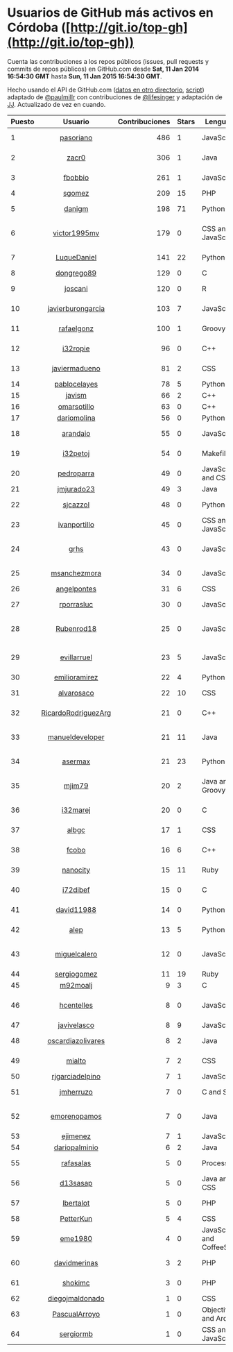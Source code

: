 # Usuarios de GitHub más activos en Córdoba ([http://git.io/top-gh](http://git.io/top-gh))

  Cuenta las contribuciones a los repos públicos (issues, pull requests y commits de repos públicos) en GitHub.com desde  **Sat, 11 Jan 2014 16:54:30 GMT** hasta **Sun, 11 Jan 2015 16:54:30 GMT**.

  Hecho usando el API de GitHub.com ([datos en otro directorio](https://github.com/JJ/top-github-users-data/tree/master/data), [script](https://github.com/JJ/top-github-users)) adaptado de [@paulmillr](https://github.com/paulmillr) con contribuciones de [@lifesinger](https://github.com/lifesinger) y adaptación de [JJ](http://jj.github.io). Actualizado de vez en cuando.

| Puesto   |      Usuario      |  Contribuciones | Stars | Lenguajes   |      Lugar      |  Avatar |
|----------|:-----------------:|----------------:|-------|-------------|:---------------:|---------|
| 1 | [pasoriano](https://github.com/pasoriano) | 486 | 1 | JavaScript | Córdoba (spain) | ![Patricio Soriano](https://avatars2.githubusercontent.com/u/4746157?v=3&s=64) |
| 2 | [zacr0](https://github.com/zacr0) | 306 | 1 | Java | Córdoba, Spain | ![Pablo 'zacr0' Suárez](https://avatars3.githubusercontent.com/u/4123152?v=3&s=64) |
| 3 | [fbobbio](https://github.com/fbobbio) | 261 | 1 | JavaScript | Córdoba | ![Federico Bobbio](https://avatars3.githubusercontent.com/u/5701629?v=3&s=64) |
| 4 | [sgomez](https://github.com/sgomez) | 209 | 15 | PHP | Córdoba, Spain | ![Sergio Gómez](https://avatars3.githubusercontent.com/u/580701?v=3&s=64) |
| 5 | [danigm](https://github.com/danigm) | 198 | 71 | Python | Córdoba (España) | ![danigm](https://avatars0.githubusercontent.com/u/50350?v=3&s=64) |
| 6 | [victor1995mv](https://github.com/victor1995mv) | 179 | 0 | CSS and JavaScript | Córdoba, Spain | ![Víctor Monserrat Villatoro](https://avatars1.githubusercontent.com/u/9074569?v=3&s=64) |
| 7 | [LuqueDaniel](https://github.com/LuqueDaniel) | 141 | 22 | Python | Córdoba - Spain | ![Daniel Luque](https://avatars3.githubusercontent.com/u/1286535?v=3&s=64) |
| 8 | [dongrego89](https://github.com/dongrego89) | 129 | 0 | C | Córdoba | ![Grego Corpas](https://avatars2.githubusercontent.com/u/9352874?v=3&s=64) |
| 9 | [joscani](https://github.com/joscani) | 120 | 0 | R | Córdoba, Spain | ![José L. Cañadas-Reche](https://avatars3.githubusercontent.com/u/1321194?v=3&s=64) |
| 10 | [javierburongarcia](https://github.com/javierburongarcia) | 103 | 7 | JavaScript | Cordoba, Spain | ![Javier Burón García](https://avatars2.githubusercontent.com/u/890798?v=3&s=64) |
| 11 | [rafaelgonz](https://github.com/rafaelgonz) | 100 | 1 | Groovy | Priego de Córdoba | ![Rafa](https://avatars2.githubusercontent.com/u/5525736?v=3&s=64) |
| 12 | [i32ropie](https://github.com/i32ropie) | 96 | 0 | C++ | Cordoba, Spain. | ![Eduardo Roldan](https://avatars1.githubusercontent.com/u/9365723?v=3&s=64) |
| 13 | [javiermadueno](https://github.com/javiermadueno) | 81 | 2 | CSS | Córdoba | ![Javier Madueño](https://avatars1.githubusercontent.com/u/3617485?v=3&s=64) |
| 14 | [pablocelayes](https://github.com/pablocelayes) | 78 | 5 | Python | Córdoba | ![Pablo Celayes](https://avatars2.githubusercontent.com/u/1454504?v=3&s=64) |
| 15 | [javism](https://github.com/javism) | 66 | 2 | C++ | Córdoba, Spain | ![Javier Sánchez](https://avatars3.githubusercontent.com/u/4365856?v=3&s=64) |
| 16 | [omarsotillo](https://github.com/omarsotillo) | 63 | 0 | C++ | Córdoba | ![Omar Sotillo](https://avatars3.githubusercontent.com/u/9061249?v=3&s=64) |
| 17 | [dariomolina](https://github.com/dariomolina) | 56 | 0 | Python | Cordoba | ![Dario Molina](https://avatars3.githubusercontent.com/u/7349981?v=3&s=64) |
| 18 | [arandaio](https://github.com/arandaio) | 55 | 0 | JavaScript | Córdoba, España | ![Javier Aranda](https://avatars2.githubusercontent.com/u/99700?v=3&s=64) |
| 19 | [i32petoj](https://github.com/i32petoj) | 54 | 0 | Makefile | Córdoba, Spain | ![Jose Perez-Parras Toledano](https://avatars2.githubusercontent.com/u/7397474?v=3&s=64) |
| 20 | [pedroparra](https://github.com/pedroparra) | 49 | 0 | JavaScript and CSS | Cordoba | ![Pedro Jesús Parra Canteo](https://avatars2.githubusercontent.com/u/3930607?v=3&s=64) |
| 21 | [jmjurado23](https://github.com/jmjurado23) | 49 | 3 | Java | Córdoba | ![Juanma jurado](https://avatars2.githubusercontent.com/u/2104220?v=3&s=64) |
| 22 | [sjcazzol](https://github.com/sjcazzol) | 48 | 0 | Python | Córdoba | ![Sergio Cazzolato](https://avatars0.githubusercontent.com/u/5382983?v=3&s=64) |
| 23 | [ivanportillo](https://github.com/ivanportillo) | 45 | 0 | CSS and JavaScript | Córdoba, Spain | ![Iván Portillo](https://avatars2.githubusercontent.com/u/6381225?v=3&s=64) |
| 24 | [grhs](https://github.com/grhs) | 43 | 0 | JavaScript | Córdoba Spain | ![Francisco Javier Jiménez Urbano](https://avatars1.githubusercontent.com/u/2565114?v=3&s=64) |
| 25 | [msanchezmora](https://github.com/msanchezmora) | 34 | 0 | JavaScript | Córdoba, Spain | ![Magda Sánchez Mora](https://avatars0.githubusercontent.com/u/1001170?v=3&s=64) |
| 26 | [angelpontes](https://github.com/angelpontes) | 31 | 6 | CSS | Córdoba, Spain | ![Ángel Pontes](https://avatars2.githubusercontent.com/u/5979677?v=3&s=64) |
| 27 | [rporrasluc](https://github.com/rporrasluc) | 30 | 0 | JavaScript | Espejo, Córdoba | ![Rafael Porras Lucena](https://avatars2.githubusercontent.com/u/1927062?v=3&s=64) |
| 28 | [Rubenrod18](https://github.com/Rubenrod18) | 25 | 0 | JavaScript | Spain, Cordoba | ![Rubén Rodríguez Ramírez](https://avatars1.githubusercontent.com/u/4123140?v=3&s=64) |
| 29 | [evillarruel](https://github.com/evillarruel) | 23 | 5 | JavaScript | Jesus Maria, Cordoba, Argenetina | ![Emanuel Villarruel](https://avatars0.githubusercontent.com/u/4325327?v=3&s=64) |
| 30 | [emilioramirez](https://github.com/emilioramirez) | 22 | 4 | Python | Córdoba | ![Emilio Ramirez](https://avatars2.githubusercontent.com/u/1151097?v=3&s=64) |
| 31 | [alvarosaco](https://github.com/alvarosaco) | 22 | 10 | CSS | Córdoba (Spain) | ![Álvaro Saco](https://avatars2.githubusercontent.com/u/591409?v=3&s=64) |
| 32 | [RicardoRodriguezArg](https://github.com/RicardoRodriguezArg) | 21 | 0 | C++ | Cordoba | ![Ricardo Rodriguez](https://avatars1.githubusercontent.com/u/9123594?v=3&s=64) |
| 33 | [manueldeveloper](https://github.com/manueldeveloper) | 21 | 11 | Java | Cordoba, Andalucia, Spain | ![ManuelDeveloper](https://avatars2.githubusercontent.com/u/2089692?v=3&s=64) |
| 34 | [asermax](https://github.com/asermax) | 21 | 23 | Python | Córdoba | ![Agustín Carrasco](https://avatars2.githubusercontent.com/u/1452164?v=3&s=64) |
| 35 | [mjim79](https://github.com/mjim79) | 20 | 2 | Java and Groovy | Puente Genil (Córdoba), Spain | ![Miguel J. Jiménez](https://avatars1.githubusercontent.com/u/6310373?v=3&s=64) |
| 36 | [i32marej](https://github.com/i32marej) | 20 | 0 | C | Córdoba, Spain | ![José Antonio Martínez](https://avatars2.githubusercontent.com/u/9365744?v=3&s=64) |
| 37 | [albgc](https://github.com/albgc) | 17 | 1 | CSS | Córdoba, Spain | ![Alberto Gallego Castro](https://avatars2.githubusercontent.com/u/7216375?v=3&s=64) |
| 38 | [fcobo](https://github.com/fcobo) | 16 | 6 | C++ | Priego de Córdoba | ![Fernando Cobo Aguilera](https://avatars2.githubusercontent.com/u/4867706?v=3&s=64) |
| 39 | [nanocity](https://github.com/nanocity) | 15 | 11 | Ruby | Córdoba, España | ![Luis Ciudad](https://avatars0.githubusercontent.com/u/446798?v=3&s=64) |
| 40 | [i72dibef](https://github.com/i72dibef) | 15 | 0 | C | Córdoba (Spain) | ![Federico Díaz](https://avatars2.githubusercontent.com/u/9352863?v=3&s=64) |
| 41 | [david11988](https://github.com/david11988) | 14 | 0 | Python | Córdoba | ![David Álvarez del Pino](https://avatars1.githubusercontent.com/u/7513875?v=3&s=64) |
| 42 | [alep](https://github.com/alep) | 13 | 5 | Python | Córdoba | ![Alejandro Peralta](https://avatars1.githubusercontent.com/u/273420?v=3&s=64) |
| 43 | [miguelcalero](https://github.com/miguelcalero) | 12 | 0 | JavaScript | Córdoba, Spain | ![Miguel A. Calero Fernández](https://avatars2.githubusercontent.com/u/3409029?v=3&s=64) |
| 44 | [sergiogomez](https://github.com/sergiogomez) | 11 | 19 | Ruby | Córdoba | ![Sergio Gómez](https://avatars3.githubusercontent.com/u/36518?v=3&s=64) |
| 45 | [m92moalj](https://github.com/m92moalj) | 9 | 3 | C | Córdoba | ![Jorge](https://avatars2.githubusercontent.com/u/9365745?v=3&s=64) |
| 46 | [hcentelles](https://github.com/hcentelles) | 8 | 0 | JavaScript | Córdoba | ![Hiram Centelles Rodríguez](https://avatars1.githubusercontent.com/u/26359?v=3&s=64) |
| 47 | [javivelasco](https://github.com/javivelasco) | 8 | 9 | JavaScript | Córdoba, Spain | ![Javi Velasco](https://avatars0.githubusercontent.com/u/1634922?v=3&s=64) |
| 48 | [oscardiazolivares](https://github.com/oscardiazolivares) | 8 | 2 | Java | Córdoba (Spain) | ![Óscar Díaz Olivares](https://avatars1.githubusercontent.com/u/608528?v=3&s=64) |
| 49 | [mialto](https://github.com/mialto) | 7 | 2 | CSS | Córdoba España | ![Miguel Ángel López Torralba](https://avatars1.githubusercontent.com/u/4123166?v=3&s=64) |
| 50 | [rjgarciadelpino](https://github.com/rjgarciadelpino) | 7 | 1 | JavaScript | Córdoba | ![Rafael Garcia](https://avatars2.githubusercontent.com/u/453697?v=3&s=64) |
| 51 | [jmherruzo](https://github.com/jmherruzo) | 7 | 0 | C and Shell | Añora, Córdoba | ![José Manuel Herruzo Ruiz](https://avatars0.githubusercontent.com/u/1583515?v=3&s=64) |
| 52 | [emorenopamos](https://github.com/emorenopamos) | 7 | 0 | Java | Torredonjimeno (Jaén)// Córdoba | ![Estefanía Moreno Pamos](https://avatars2.githubusercontent.com/u/7520581?v=3&s=64) |
| 53 | [ejimenez](https://github.com/ejimenez) | 7 | 1 | JavaScript | Córdoba | ![Emilio Jiménez](https://avatars3.githubusercontent.com/u/309359?v=3&s=64) |
| 54 | [dariopalminio](https://github.com/dariopalminio) | 6 | 2 | Java | Córdoba | ![Dario Palminio](https://avatars3.githubusercontent.com/u/1761208?v=3&s=64) |
| 55 | [rafasalas](https://github.com/rafasalas) | 5 | 0 | Processing | Córdoba (Spain) | ![Rafael Salas Solís](https://avatars1.githubusercontent.com/u/3912518?v=3&s=64) |
| 56 | [d13sasap](https://github.com/d13sasap) | 5 | 0 | Java and CSS | Córdoba | ![Pablo](https://avatars3.githubusercontent.com/u/7520614?v=3&s=64) |
| 57 | [lbertalot](https://github.com/lbertalot) | 5 | 0 | PHP | Córdoba | ![Leandro Bertalot](https://avatars0.githubusercontent.com/u/3768857?v=3&s=64) |
| 58 | [PetterKun](https://github.com/PetterKun) | 5 | 4 | CSS | Córdoba | ![Pedro Daniel](https://avatars3.githubusercontent.com/u/1713234?v=3&s=64) |
| 59 | [eme1980](https://github.com/eme1980) | 4 | 0 | JavaScript and CoffeeScript | Córdoba | ![Miguel Pérez García](https://avatars1.githubusercontent.com/u/770132?v=3&s=64) |
| 60 | [davidmerinas](https://github.com/davidmerinas) | 3 | 2 | PHP | Córdoba (Spain) | ![David Merinas](https://avatars0.githubusercontent.com/u/2000145?v=3&s=64) |
| 61 | [shokimc](https://github.com/shokimc) | 3 | 0 | PHP | Córdoba, España | ![Laura López Burgos](https://avatars3.githubusercontent.com/u/7115021?v=3&s=64) |
| 62 | [diegojmaldonado](https://github.com/diegojmaldonado) | 1 | 0 | CSS | Córdoba | ![Diego](https://avatars1.githubusercontent.com/u/2761838?v=3&s=64) |
| 63 | [PascualArroyo](https://github.com/PascualArroyo) | 1 | 0 | Objective-C and Arduino | Córdoba | ![Pascual](https://avatars2.githubusercontent.com/u/3986317?v=3&s=64) |
| 64 | [sergiormb](https://github.com/sergiormb) | 1 | 0 | CSS and JavaScript | Córdoba | ![Sergio Pino Márquez](https://avatars1.githubusercontent.com/u/5666748?v=3&s=64) |
